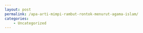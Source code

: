 ```yaml
---
layout: post
permalink: /apa-arti-mimpi-rambut-rontok-menurut-agama-islam/
categories:
    - Uncategorized
---
```


